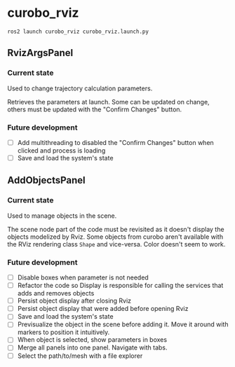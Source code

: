# curobo_rviz

`ros2 launch curobo_rviz curobo_rviz.launch.py`

## RvizArgsPanel
### Current state
Used to change trajectory calculation parameters.

Retrieves the parameters at launch. Some can be updated on change, others must be updated with the "Confirm Changes" button.
### Future development
- [ ] Add multithreading to disabled the "Confirm Changes" button when clicked and process is loading
- [ ] Save and load the system's state

## AddObjectsPanel
### Current state
Used to manage objects in the scene.

The scene node part of the code must be revisited as it doesn't display the objects modelized by Rviz. Some objects from curobo aren't available with the RViz rendering class `Shape` and vice-versa. Color doesn't seem to work.
### Future development
- [ ] Disable boxes when parameter is not needed
- [ ] Refactor the code so Display is responsible for calling the services that adds and removes objects
- [ ] Persist object display after closing Rviz
- [ ] Persist object display that were added before opening Rviz
- [ ] Save and load the system's state
- [ ] Previsualize the object in the scene before adding it. Move it around with markers to position it intuitively.
- [ ] When object is selected, show parameters in boxes
- [ ] Merge all panels into one panel. Navigate with tabs.
- [ ] Select the path/to/mesh with a file explorer
